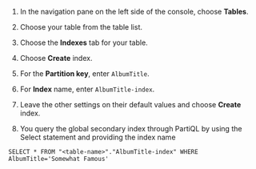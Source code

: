 
1. In the navigation pane on the left side of the console, choose **Tables**.
2. Choose your table from the table list.
3. Choose the **Indexes** tab for your table.
4. Choose **Create** index.
5. For the **Partition key**, enter `AlbumTitle`.
6. For **Index** name, enter `AlbumTitle-index`.
7. Leave the other settings on their default values and choose **Create** index.

8. You query the global secondary index through PartiQL by using the Select statement and providing the index name
```shell
SELECT * FROM "<table-name>"."AlbumTitle-index" WHERE AlbumTitle='Somewhat Famous'
```

